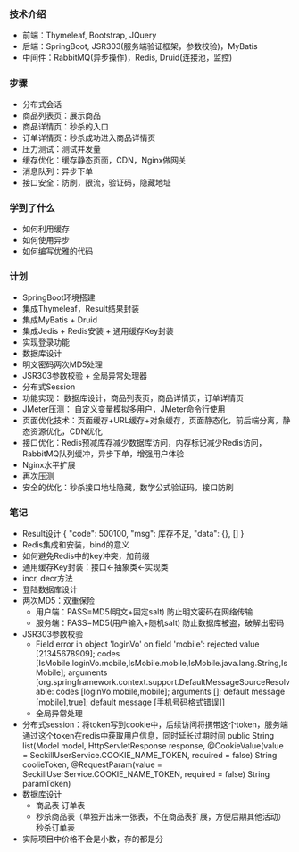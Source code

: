 ### 技术介绍
* 前端：Thymeleaf, Bootstrap, JQuery
* 后端：SpringBoot, JSR303(服务端验证框架，参数校验)，MyBatis
* 中间件：RabbitMQ(异步操作)，Redis, Druid(连接池，监控)

### 步骤
* 分布式会话
* 商品列表页：展示商品
* 商品详情页：秒杀的入口
* 订单详情页：秒杀成功进入商品详情页
* 压力测试：测试并发量
* 缓存优化：缓存静态页面，CDN，Nginx做网关
* 消息队列：异步下单
* 接口安全：防刷，限流，验证码，隐藏地址

### 学到了什么
* 如何利用缓存
* 如何使用异步
* 如何编写优雅的代码

### 计划
* SpringBoot环境搭建
* 集成Thymeleaf，Result结果封装
* 集成MyBatis + Druid
* 集成Jedis + Redis安装 + 通用缓存Key封装
* 实现登录功能
* 数据库设计
* 明文密码两次MD5处理
* JSR303参数校验 + 全局异常处理器
* 分布式Session
* 功能实现： 数据库设计，商品列表页，商品详情页，订单详情页
* JMeter压测： 自定义变量模拟多用户，JMeter命令行使用
* 页面优化技术：页面缓存+URL缓存+对象缓存，页面静态化，前后端分离，静态资源优化，CDN优化
* 接口优化：Redis预减库存减少数据库访问，内存标记减少Redis访问，RabbitMQ队列缓冲，异步下单，增强用户体验
* Nginx水平扩展
* 再次压测
* 安全的优化：秒杀接口地址隐藏，数学公式验证码，接口防刷

### 笔记
* Result设计
{
    "code": 500100,
    "msg": 库存不足,
    "data": {}, []
}
* Redis集成和安装，bind的意义
* 如何避免Redis中的key冲突，加前缀
* 通用缓存Key封装：接口<-抽象类<-实现类
* incr, decr方法
* 登陆数据库设计
* 两次MD5：双重保险
  * 用户端：PASS=MD5(明文+固定salt) 防止明文密码在网络传输
  * 服务端：PASS=MD5(用户输入+随机salt) 防止数据库被盗，破解出密码
* JSR303参数校验
  * Field error in object 'loginVo' on field 'mobile': rejected value [21345678909]; codes [IsMobile.loginVo.mobile,IsMobile.mobile,IsMobile.java.lang.String,IsMobile]; arguments [org.springframework.context.support.DefaultMessageSourceResolvable: codes [loginVo.mobile,mobile]; arguments []; default message [mobile],true]; default message [手机号码格式错误]]
  * 全局异常处理
* 分布式session：将token写到cookie中，后续访问将携带这个token，服务端通过这个token在redis中获取用户信息，同时延长过期时间
  public String list(Model model, HttpServletResponse response,
                       @CookieValue(value = SeckillUserService.COOKIE_NAME_TOKEN, required = false) String coolieToken,
                       @RequestParam(value = SeckillUserService.COOKIE_NAME_TOKEN, required = false) String paramToken)
* 数据库设计
  * 商品表 订单表
  * 秒杀商品表（单独开出来一张表，不在商品表扩展，方便后期其他活动） 秒杀订单表
* 实际项目中价格不会是小数，存的都是分
